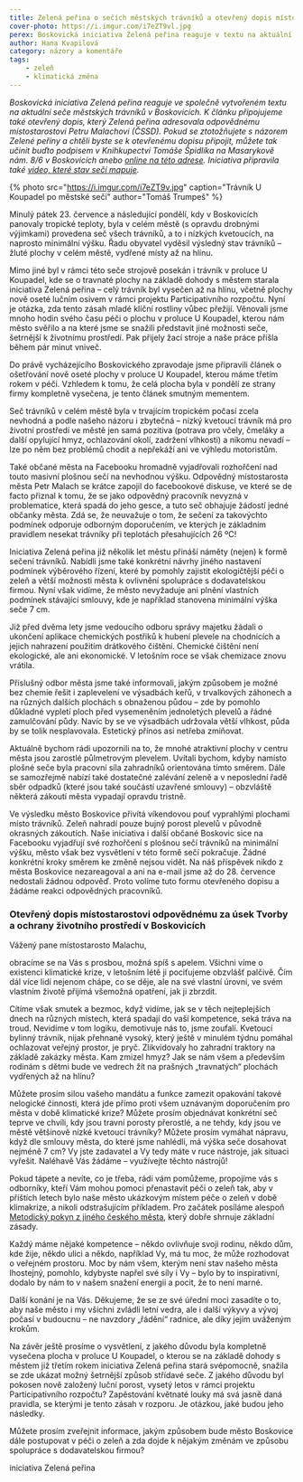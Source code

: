 ```yaml
---
title: Zelená peřina o sečích městských trávníků a otevřený dopis místostarostovi
cover-photo: https://i.imgur.com/i7eZT9vl.jpg
perex: Boskovická iniciativa Zelená peřina reaguje v textu na aktuální seče městských trávníků v Boskovicích. K článku připojujeme také otevřený dopis, který Zelená peřina adresovala odpovědnému místostarostovi Petru Malachovi.
author: Hana Kvapilová
category: názory a komentáře
tags:
    - zeleň
    - klimatická změna
---
```


*Boskovická iniciativa Zelená peřina reaguje ve společně vytvořeném textu na aktuální seče městských trávníků v Boskovicích. K článku připojujeme také otevřený dopis, který Zelená peřina adresovala odpovědnému místostarostovi Petru Malachovi (ČSSD). Pokud se ztotožňujete s názorem Zelené peřiny a chtěli byste se k otevřenému dopisu připojit, můžete tak učinit buďto podpisem v Knihkupectví Tomáše Špidlíka na Masarykově nám. 8/6 v Boskovicích anebo [online na této adrese](https://www.petice.com/oteveny_dopis_mistostarostovi_boskovic_odpovdnemu_za_plnni_ukol_na_useku_ivotniho_prostedi). Iniciativa připravila také [video, které stav sečí mapuje](https://www.youtube.com/watch?v=gPl_R0m2CXU).*

{% photo src="https://i.imgur.com/i7eZT9v.jpg" caption="Trávník U Koupadel po městské seči" author="Tomáš Trumpeš" %}

Minulý pátek 23. července a následující pondělí, kdy v Boskovicích panovaly tropické teploty, byla v celém městě (s opravdu drobnými výjimkami) provedena seč všech trávníků, a to i nízkých kvetoucích, na naprosto minimální výšku. Řadu obyvatel vyděsil výsledný stav trávníků – žluté plochy v celém městě, vydřené místy až na hlínu.

Mimo jiné byl v rámci této seče strojově posekán i trávník v proluce U Koupadel, kde se o travnaté plochy na základě dohody s městem starala iniciativa Zelená peřina – celý trávník byl vysečen až na hlínu, včetně plochy nově oseté lučním osivem v rámci projektu Participativního rozpočtu. Nyní je otázka, zda tento zásah mladé klíční rostliny vůbec přežijí. Věnovali jsme mnoho hodin svého času péči o plochu v proluce U Koupadel, kterou nám město svěřilo a na které jsme se snažili představit jiné možnosti seče, šetrnější k životnímu prostředí. Pak přijely žací stroje a naše práce přišla během pár minut vniveč.

Do právě vycházejícího Boskovického zpravodaje jsme připravili článek o ošetřování nově oseté plochy v proluce U Koupadel, kterou máme třetím rokem v péči. Vzhledem k tomu, že celá plocha byla v pondělí ze strany firmy kompletně vysečena, je tento článek smutným mementem.

Seč trávníků v celém městě byla v trvajícím tropickém počasí zcela nevhodná a podle našeho názoru i zbytečná – nízký kvetoucí trávník má pro životní prostředí ve městě jen samá pozitiva (potrava pro včely, čmeláky a další opylující hmyz, ochlazování okolí, zadržení vlhkosti) a nikomu nevadí – lze po něm bez problémů chodit a nepřekáží ani ve výhledu motoristům.

Také občané města na Facebooku hromadně vyjadřovali rozhořčení nad touto masivní plošnou sečí na nevhodnou výšku. Odpovědný místostarosta města Petr Malach se krátce zapojil do facebookové diskuse, ve které se de facto přiznal k tomu, že se jako odpovědný pracovník nevyzná v problematice, která spadá do jeho gesce, a tuto seč obhajuje žádostí jedné občanky města. Zdá se, že neuvažuje o tom, že sečení za takovýchto podmínek odporuje odborným doporučením, ve kterých je základním pravidlem nesekat trávníky při teplotách přesahujících 26 ºC!

Iniciativa Zelená peřina již několik let městu přináší náměty (nejen) k formě sečení trávníků. Nabídli jsme také konkrétní návrhy jiného nastavení podmínek výběrového řízení, které by pomohly zajistit ekologičtější péči o zeleň a větší možnosti města k ovlivnění spolupráce s dodavatelskou firmou. Nyní však vidíme, že město nevyžaduje ani plnění vlastních podmínek stávající smlouvy, kde je například stanovena minimální výška seče 7 cm.

Již před dvěma lety jsme vedoucího odboru správy majetku žádali o ukončení aplikace chemických postřiků k hubení plevele na chodnících a jejich nahrazení použitím drátkového čištění. Chemické čištění není ekologické, ale ani ekonomické. V letošním roce se však chemizace znovu vrátila.

Příslušný odbor města jsme také informovali, jakým způsobem je možné bez chemie řešit i zaplevelení ve výsadbách keřů, v trvalkových záhonech a na různých dalších plochách s obnaženou půdou – zde by pomohlo důkladné vypletí ploch před vysemeněním jednoletých plevelů a řádné zamulčování půdy. Navíc by se ve výsadbách udržovala větší vlhkost, půda by se tolik nesplavovala. Estetický přínos asi netřeba zmiňovat.

Aktuálně bychom rádi upozornili na to, že mnohé atraktivní plochy v centru města jsou zarostlé půlmetrovým plevelem. Uvítali bychom, kdyby namísto plošné seče byla pracovní síla zahradníků orientována tímto směrem. Dále se samozřejmě nabízí také dostatečné zalévání zeleně a v neposlední řadě sběr odpadků (které jsou také součástí uzavřené smlouvy) – obzvláště některá zákoutí města vypadají opravdu tristně.

Ve výsledku město Boskovice přivítá víkendovou pouť vyprahlými plochami místo trávníků. Zeleň nahradí pouze bujný porost plevelů v původně okrasných zákoutích. Naše iniciativa i další občané Boskovic sice na Facebooku vyjadřují své rozhořčení s plošnou sečí trávníků na minimální výšku, město však bez vysvětlení v této formě sečí pokračuje. Žádné konkrétní kroky směrem ke změně nejsou vidět. Na náš příspěvek nikdo z města Boskovice nezareagoval a ani na e-mail jsme až do 28. července nedostali žádnou odpověď. Proto volíme tuto formu otevřeného dopisu a žádáme reakci odpovědných pracovníků.
 
### Otevřený dopis místostarostovi odpovědnému za úsek Tvorby a ochrany životního prostředí v Boskovicích

Vážený pane místostarosto Malachu,

obracíme se na Vás s prosbou, možná spíš s apelem. Všichni víme o existenci klimatické krize, v letošním létě ji pociťujeme obzvlášť palčivě. Čím dál více lidí nejenom chápe, co se děje, ale na své vlastní úrovni, ve svém vlastním životě přijímá všemožná opatření, jak ji zbrzdit.

Cítíme však smutek a bezmoc, když vidíme, jak se v těch nejteplejších dnech na různých místech, která spadají do vaší kompetence, seká tráva na troud. Nevidíme v tom logiku, demotivuje nás to, jsme zoufalí. Kvetoucí bylinný trávník, nijak přehnaně vysoký, který ještě v minulém týdnu pomáhal ochlazovat veřejný prostor, je pryč. Zlikvidovaly ho zahradní traktory na základě zakázky města. Kam zmizel hmyz? Jak se nám všem a především rodinám s dětmi bude ve vedrech žít na prašných „travnatých“ plochách vydřených až na hlínu?

Můžete prosím silou vašeho mandátu a funkce zamezit opakování takové nelogické činnosti, která jde přímo proti všem uznávaným doporučením pro města v době klimatické krize? Můžete prosím objednávat konkrétní seč teprve ve chvíli, kdy jsou travní porosty přerostlé, a ne tehdy, kdy jsou ve městě většinově nízké kvetoucí trávníky? Můžete prosím vymáhat nápravu, když dle smlouvy města, do které jsme nahlédli, má výška seče dosahovat nejméně 7 cm? Vy jste zadavatel a Vy tedy máte v ruce nástroje, jak situaci vyřešit. Naléhavě Vás žádáme – využívejte těchto nástrojů!

Pokud tápete a nevíte, co je třeba, rádi vám pomůžeme, propojíme vás s odborníky, kteří Vám mohou pomoci přenastavit péči o zeleň tak, aby v příštích letech bylo naše město ukázkovým místem péče o zeleň v době klimakrize, a nikoli odstrašujícím příkladem. Pro začátek posíláme alespoň [Metodický pokyn z jiného českého města](https://www.praha.eu/file/2928670/Priloha_TZ__Metodicke_doporuceni.pdf), který dobře shrnuje základní zásady.

Každý máme nějaké kompetence – někdo ovlivňuje svoji rodinu, někdo dům, kde žije, někdo ulici a někdo, například Vy, má tu moc, že může rozhodovat o veřejném prostoru. Moc by nám všem, kterým není stav našeho města lhostejný, pomohlo, kdybyste napřel své síly i Vy – bylo by to inspirativní, dodalo by nám to v našem snažení energii a pocit, že to není marné.

Další konání je na Vás. Děkujeme, že se ze své úřední moci zasadíte o to, aby naše město i my všichni zvládli letní vedra, ale i další výkyvy a vývoj počasí v budoucnu – ne navzdory „řádění“ radnice, ale díky jejím uváženým krokům.

Na závěr ještě prosíme o vysvětlení, z jakého důvodu byla kompletně vysečena plocha v proluce U Koupadel, o kterou se na základě dohody s městem již třetím rokem iniciativa Zelená peřina stará svépomocně, snažila se zde ukázat možný šetrnější způsob střídavé seče. Z jakého důvodu byl pokosen nově založený luční porost, vysetý letos v rámci projektu Participativního rozpočtu? Zapěstování květnaté louky má svá jasně daná pravidla, se kterými je tento zásah v rozporu. Je otázkou, jaké budou jeho následky.

Můžete prosím zveřejnit informace, jakým způsobem bude město Boskovice dále postupovat v péči o zeleň a zda dojde k nějakým změnám ve způsobu spolupráce s dodavatelskou firmou?

iniciativa Zelená peřina
